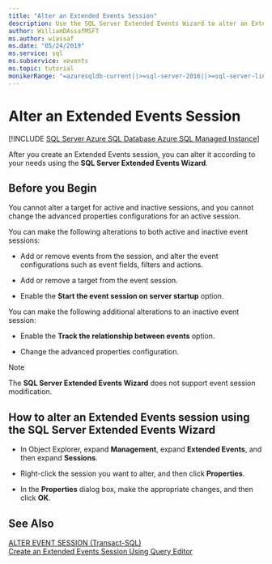 ```yaml
---
title: "Alter an Extended Events Session"
description: Use the SQL Server Extended Events Wizard to alter an Extended Events session. Changes you can make depend on whether the session is active and inactive.
author: WilliamDAssafMSFT
ms.author: wiassaf
ms.date: "05/24/2019"
ms.service: sql
ms.subservice: xevents
ms.topic: tutorial
monikerRange: "=azuresqldb-current||>=sql-server-2016||>=sql-server-linux-2017||=azuresqldb-mi-current"
---
```

# Alter an Extended Events Session

[!INCLUDE [SQL Server Azure SQL Database Azure SQL Managed Instance](../../includes/applies-to-version/sql-asdb-asdbmi.md)]

  After you create an Extended Events session, you can alter it according to your needs using the **SQL Server Extended Events Wizard**.  
  
## Before you Begin  
 You cannot alter a target for active and inactive sessions, and you cannot change the advanced properties configurations for an active session.  
  
 You can make the following alterations to both active and inactive event sessions:  
  
-   Add or remove events from the session, and alter the event configurations such as event fields, filters and actions.  
  
-   Add or remove a target from the event session.  
  
-   Enable the **Start the event session on server startup** option.  
  
 You can make the following additional alterations to an inactive event session:  
  
-   Enable the **Track the relationship between events** option.  
  
-   Change the advanced properties configuration.  
  
> [!NOTE]  
>  The **SQL Server Extended Events Wizard** does not support event session modification.  
  
## How to alter an Extended Events session using the SQL Server Extended Events Wizard  
  
-   In Object Explorer, expand **Management**, expand **Extended Events**, and then expand **Sessions**.  
  
-   Right-click the session you want to alter, and then click **Properties**.  
  
-   In the **Properties** dialog box, make the appropriate changes, and then click **OK**.  
  
## See Also  
 [ALTER EVENT SESSION &#40;Transact-SQL&#41;](../../t-sql/statements/alter-event-session-transact-sql.md)   
 [Create an Extended Events Session Using Query Editor](quick-start-extended-events-in-sql-server.md)  
  
  
